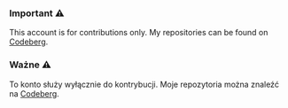 ### Important ⚠️

This account is for contributions only. My repositories can be found on [Codeberg](https://codeberg.org/Didek/).

### Ważne ⚠️

To konto służy wyłącznie do kontrybucji. Moje repozytoria można znaleźć na [Codeberg](https://codeberg.org/Didek/).

